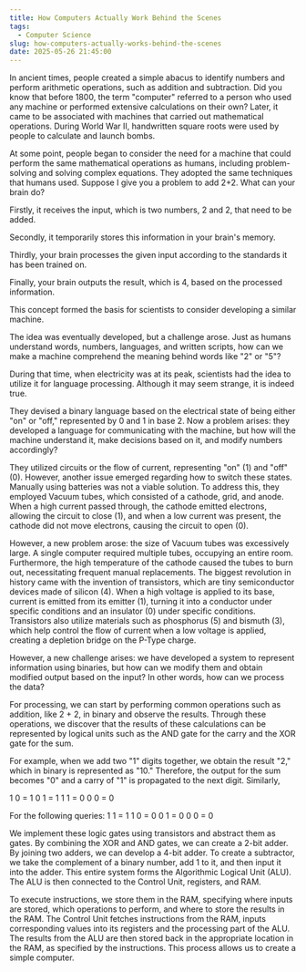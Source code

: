 ```yaml
---
title: How Computers Actually Work Behind the Scenes
tags:
  - Computer Science
slug: how-computers-actually-works-behind-the-scenes
date: 2025-05-26 21:45:00
---
```

In ancient times, people created a simple abacus to identify numbers and perform arithmetic operations, such as addition and subtraction. Did you know that before 1800, the term "computer" referred to a person who used any machine or performed extensive calculations on their own? Later, it came to be associated with machines that carried out mathematical operations. During World War II, handwritten square roots were used by people to calculate and launch bombs.

At some point, people began to consider the need for a machine that could perform the same mathematical operations as humans, including problem-solving and solving complex equations. They adopted the same techniques that humans used.
Suppose I give you a problem to add 2+2. What can your brain do?

Firstly, it receives the input, which is two numbers, 2 and 2, that need to be added.

Secondly, it temporarily stores this information in your brain's memory.

Thirdly, your brain processes the given input according to the standards it has been trained on.

Finally, your brain outputs the result, which is 4, based on the processed information.

This concept formed the basis for scientists to consider developing a similar machine.

The idea was eventually developed, but a challenge arose. Just as humans understand words, numbers, languages, and written scripts, how can we make a machine comprehend the meaning behind words like "2" or "5"?

During that time, when electricity was at its peak, scientists had the idea to utilize it for language processing. Although it may seem strange, it is indeed true.

They devised a binary language based on the electrical state of being either "on" or "off," represented by 0 and 1 in base 2.
Now a problem arises: they developed a language for communicating with the machine, but how will the machine understand it, make decisions based on it, and modify numbers accordingly?

They utilized circuits or the flow of current, representing "on" (1) and "off" (0). However, another issue emerged regarding how to switch these states. Manually using batteries was not a viable solution. To address this, they employed Vacuum tubes, which consisted of a cathode, grid, and anode. When a high current passed through, the cathode emitted electrons, allowing the circuit to close (1), and when a low current was present, the cathode did not move electrons, causing the circuit to open (0).

However, a new problem arose: the size of Vacuum tubes was excessively large. A single computer required multiple tubes, occupying an entire room. Furthermore, the high temperature of the cathode caused the tubes to burn out, necessitating frequent manual replacements.
The biggest revolution in history came with the invention of transistors, which are tiny semiconductor devices made of silicon (4). When a high voltage is applied to its base, current is emitted from its emitter (1), turning it into a conductor under specific conditions and an insulator (0) under specific conditions. Transistors also utilize materials such as phosphorus (5) and bismuth (3), which help control the flow of current when a low voltage is applied, creating a depletion bridge on the P-Type charge.

However, a new challenge arises: we have developed a system to represent information using binaries, but how can we modify them and obtain modified output based on the input? In other words, how can we process the data?

For processing, we can start by performing common operations such as addition, like 2 + 2, in binary and observe the results. Through these operations, we discover that the results of these calculations can be represented by logical units such as the AND gate for the carry and the XOR gate for the sum.

For example, when we add two "1" digits together, we obtain the result "2," which in binary is represented as "10." Therefore, the output for the sum becomes "0" and a carry of "1" is propagated to the next digit.
Similarly,

1 0 = 1 
0 1 = 1
1 1 = 0
0 0 = 0

For the following queries: 
1 1 = 1 
1 0 = 0
0 1 = 0
0 0 = 0

We implement these logic gates using transistors and abstract them as gates. By combining the XOR and AND gates, we can create a 2-bit adder. By joining two adders, we can develop a 4-bit adder. To create a subtractor, we take the complement of a binary number, add 1 to it, and then input it into the adder. This entire system forms the Algorithmic Logical Unit (ALU). The ALU is then connected to the Control Unit, registers, and RAM.

To execute instructions, we store them in the RAM, specifying where inputs are stored, which operations to perform, and where to store the results in the RAM. The Control Unit fetches instructions from the RAM, inputs corresponding values into its registers and the processing part of the ALU. The results from the ALU are then stored back in the appropriate location in the RAM, as specified by the instructions. This process allows us to create a simple computer.
